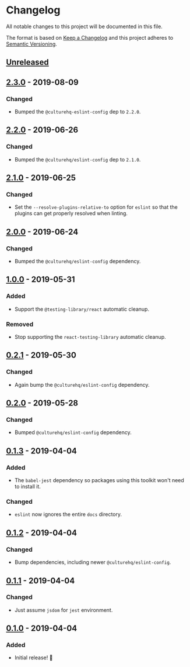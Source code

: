 # Changelog

All notable changes to this project will be documented in this file.

The format is based on [Keep a Changelog](http://keepachangelog.com/en/1.0.0/) and this project adheres to [Semantic Versioning](http://semver.org/spec/v2.0.0.html).

## [Unreleased]

## [2.3.0] - 2019-08-09

### Changed

- Bumped the `@culturehq-eslint-config` dep to `2.2.0`.

## [2.2.0] - 2019-06-26

### Changed

- Bumped the `@culturehq/eslint-config` dep to `2.1.0`.

## [2.1.0] - 2019-06-25

### Changed

- Set the `--resolve-plugins-relative-to` option for `eslint` so that the plugins can get properly resolved when linting.

## [2.0.0] - 2019-06-24

### Changed

- Bumped the `@culturehq/eslint-config` dependency.

## [1.0.0] - 2019-05-31

### Added

- Support the `@testing-library/react` automatic cleanup.

### Removed

- Stop supporting the `react-testing-library` automatic cleanup.

## [0.2.1] - 2019-05-30

### Changed

- Again bump the `@culturehq/eslint-config` dependency.

## [0.2.0] - 2019-05-28

### Changed

- Bumped `@culturehq/eslint-config` dependency.

## [0.1.3] - 2019-04-04

### Added

- The `babel-jest` dependency so packages using this toolkit won't need to install it.

### Changed

- `eslint` now ignores the entire `docs` directory.

## [0.1.2] - 2019-04-04

### Changed

- Bump dependencies, including newer `@culturehq/eslint-config`.

## [0.1.1] - 2019-04-04

### Changed

- Just assume `jsdom` for `jest` environment.

## [0.1.0] - 2019-04-04

### Added

- Initial release! 🎉

[unreleased]: https://github.com/CultureHQ/scripts/compare/v2.3.0...HEAD
[2.3.0]: https://github.com/CultureHQ/scripts/compare/v2.2.0...v2.3.0
[2.2.0]: https://github.com/CultureHQ/scripts/compare/v2.1.0...v2.2.0
[2.1.0]: https://github.com/CultureHQ/scripts/compare/v2.0.0...v2.1.0
[2.0.0]: https://github.com/CultureHQ/scripts/compare/v1.0.0...v2.0.0
[1.0.0]: https://github.com/CultureHQ/scripts/compare/v0.2.1...v1.0.0
[0.2.1]: https://github.com/CultureHQ/scripts/compare/v0.2.0...v0.2.1
[0.2.0]: https://github.com/CultureHQ/scripts/compare/v0.1.3...v0.2.0
[0.1.3]: https://github.com/CultureHQ/scripts/compare/v0.1.2...v0.1.3
[0.1.2]: https://github.com/CultureHQ/scripts/compare/v0.1.1...v0.1.2
[0.1.1]: https://github.com/CultureHQ/scripts/compare/v0.1.0...v0.1.1
[0.1.0]: https://github.com/CultureHQ/scripts/compare/54cad2...v0.1.0
